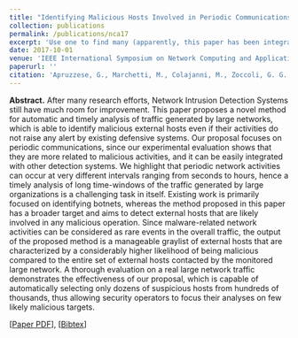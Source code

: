 ```yaml
---
title: "Identifying Malicious Hosts Involved in Periodic Communications"
collection: publications
permalink: /publications/nca17
excerpt: 'Use one to find many (apparently, this paper has been integrated into real SIEM!)'
date: 2017-10-01
venue: 'IEEE International Symposium on Network Computing and Applications'
paperurl: ''
citation: 'Apruzzese, G., Marchetti, M., Colajanni, M., Zoccoli, G. G., & Guido, A. (2017, October). "Identifying malicious hosts involved in periodic communications." In <i>IEEE 16th International Symposium on Network Computing and Applications (NCA)</i> (pp. 1-8). IEEE.'
---
```

<b>Abstract.</b> After many research efforts, Network Intrusion Detection Systems still have much room for improvement. This paper proposes a novel method for automatic and timely analysis of traffic generated by large networks, which is able to identify malicious external hosts even if their activities do not raise any alert by existing defensive systems. Our proposal focuses on periodic communications, since our experimental evaluation shows that they are more related to malicious activities, and it can be easily integrated with other detection systems. We highlight that periodic network activities can occur at very different intervals ranging from seconds to hours, hence a timely analysis of long time-windows of the traffic generated by large organizations is a challenging task in itself. Existing work is primarily focused on identifying botnets, whereas the method proposed in this paper has a broader target and aims to detect external hosts that are likely involved in any malicious operation. Since malware-related network activities can be considered as rare events in the overall traffic, the output of the proposed method is a manageable graylist of external hosts that are characterized by a considerably higher likelihood of being malicious compared to the entire set of external hosts contacted by the monitored large network. A thorough evaluation on a real large network traffic demonstrates the effectiveness of our proposal, which is capable of automatically selecting only dozens of suspicious hosts from hundreds of thousands, thus allowing security operators to focus their analyses on few likely malicious targets.

[[Paper PDF](https://gioapru.github.io/files/papers/nca17/nca17.pdf)], [[Bibtex](https://gioapru.github.io/files/papers/nca17/nca17.bib)]